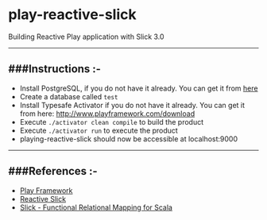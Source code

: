 # play-reactive-slick

Building Reactive Play application with Slick 3.0

-----------------------------------------------------------------------
###Instructions :-
-----------------------------------------------------------------------
* Install PostgreSQL, if you do not have it already. You can get it from [here](http://www.postgresql.org/download/)
* Create a database called `test`
* Install Typesafe Activator if you do not have it already. You can get it from here: http://www.playframework.com/download
* Execute `./activator clean compile` to build the product
* Execute `./activator run` to execute the product
* playing-reactive-slick should now be accessible at localhost:9000

-----------------------------------------------------------------------
###References :-
-----------------------------------------------------------------------
* [Play Framework](http://www.playframework.com/)
* [Reactive Slick](https://github.com/slick/slick/tree/3.0.0-RC1)
* [Slick - Functional Relational Mapping for Scala](http://slick.typesafe.com/)
